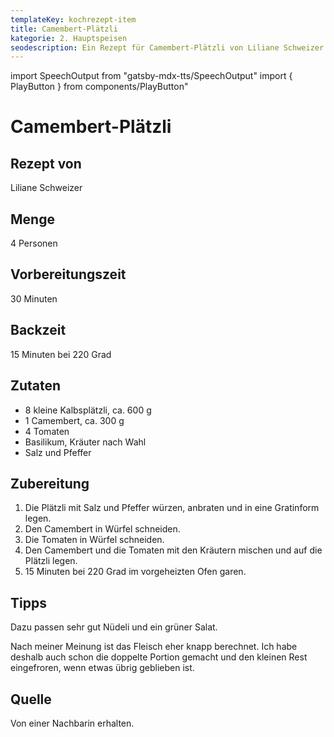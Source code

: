 ```yaml
---
templateKey: kochrezept-item
title: Camembert-Plätzli
kategorie: 2. Hauptspeisen
seodescription: Ein Rezept für Camembert-Plätzli von Liliane Schweizer.
---
```

import SpeechOutput from "gatsby-mdx-tts/SpeechOutput"
import { PlayButton } from components/PlayButton"

<SpeechOutput id="kochrezept-liliane-schweizer-camembert-plaetzli" customPlayButton={PlayButton}>

# Camembert-Plätzli

## Rezept von

Liliane Schweizer

## Menge

4 Personen

## Vorbereitungszeit

30 Minuten

## Backzeit

15 Minuten bei 220 Grad

## Zutaten

* 8 kleine Kalbsplätzli, ca. 600 g
* 1 Camembert, ca. 300 g
* 4 Tomaten
* Basilikum, Kräuter nach Wahl
* Salz und Pfeffer

## Zubereitung

1. Die Plätzli mit Salz und Pfeffer würzen, anbraten und in eine Gratinform legen.
1. Den Camembert in Würfel schneiden.
1. Die Tomaten in Würfel schneiden.
1. Den Camembert und die Tomaten mit den Kräutern mischen und auf die Plätzli legen.
1. 15 Minuten bei 220 Grad im vorgeheizten Ofen garen.

## Tipps

Dazu passen sehr gut Nüdeli und ein grüner Salat.

Nach meiner Meinung ist das Fleisch eher knapp berechnet. Ich habe deshalb auch schon die doppelte Portion gemacht und den kleinen Rest eingefroren, wenn etwas übrig geblieben ist.

## Quelle

Von einer Nachbarin erhalten.

</SpeechOutput>